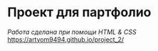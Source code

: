 # Проект для партфолио

_Работа сделана при помощи HTML & CSS_
https://artyom9494.github.io/project_2/

